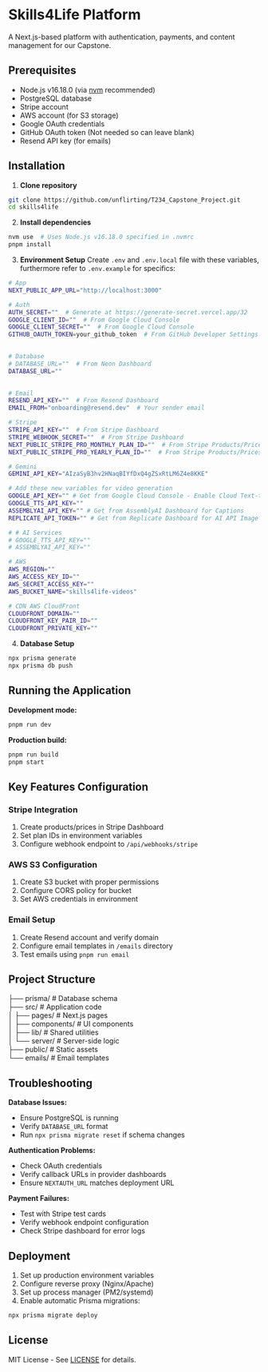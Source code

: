 # Skills4Life Platform

A Next.js-based platform with authentication, payments, and content management for our Capstone.

## Prerequisites

- Node.js v16.18.0 (via [nvm](https://github.com/nvm-sh/nvm) recommended)
- PostgreSQL database
- Stripe account
- AWS account (for S3 storage)
- Google OAuth credentials
- GitHub OAuth token (Not needed so can leave blank)
- Resend API key (for emails)

## Installation

1. **Clone repository**
```bash
git clone https://github.com/unflirting/T234_Capstone_Project.git
cd skills4life
```

2. **Install dependencies**
```bash
nvm use  # Uses Node.js v16.18.0 specified in .nvmrc
pnpm install
```

3. **Environment Setup**
Create `.env` and `.env.local` file with these variables, furthermore refer to `.env.example` for specifics:
```bash
# App
NEXT_PUBLIC_APP_URL="http://localhost:3000"

# Auth
AUTH_SECRET=""  # Generate at https://generate-secret.vercel.app/32
GOOGLE_CLIENT_ID=""  # From Google Cloud Console
GOOGLE_CLIENT_SECRET=""  # From Google Cloud Console
GITHUB_OAUTH_TOKEN=your_github_token  # From GitHub Developer Settings
  

# Database
# DATABASE_URL=""  # From Neon Dashboard
DATABASE_URL=""
  

# Email
RESEND_API_KEY=""  # From Resend Dashboard
EMAIL_FROM="onboarding@resend.dev"  # Your sender email

# Stripe
STRIPE_API_KEY=""  # From Stripe Dashboard
STRIPE_WEBHOOK_SECRET=""  # From Stripe Dashboard
NEXT_PUBLIC_STRIPE_PRO_MONTHLY_PLAN_ID=""  # From Stripe Products/Prices
NEXT_PUBLIC_STRIPE_PRO_YEARLY_PLAN_ID=""  # From Stripe Products/Prices  

# Gemini
GEMINI_API_KEY="AIzaSyB3hv2HNaqBIYfDxQ4gZSxRtLM6Z4e8KKE"

# Add these new variables for video generation
GOOGLE_API_KEY="" # Get from Google Cloud Console - Enable Cloud Text-to-Speech API
GOOGLE_TTS_API_KEY=""
ASSEMBLYAI_API_KEY="" # Get from AssemblyAI Dashboard for Captions 
REPLICATE_API_TOKEN="" # Get from Replicate Dashboard for AI API Image and Lip Sync Generation

# # AI Services
# GOOGLE_TTS_API_KEY=""
# ASSEMBLYAI_API_KEY=""

# AWS
AWS_REGION=""
AWS_ACCESS_KEY_ID=""
AWS_SECRET_ACCESS_KEY=""
AWS_BUCKET_NAME="skills4life-videos"

# CDN AWS CloudFront
CLOUDFRONT_DOMAIN=""
CLOUDFRONT_KEY_PAIR_ID=""
CLOUDFRONT_PRIVATE_KEY=""

```

4. **Database Setup**
```bash
npx prisma generate
npx prisma db push
```

## Running the Application

**Development mode:**
```bash
pnpm run dev
```

**Production build:**
```bash
pnpm run build
pnpm start
```

## Key Features Configuration

### Stripe Integration
1. Create products/prices in Stripe Dashboard
2. Set plan IDs in environment variables
3. Configure webhook endpoint to `/api/webhooks/stripe`

### AWS S3 Configuration
1. Create S3 bucket with proper permissions
2. Configure CORS policy for bucket
3. Set AWS credentials in environment

### Email Setup
1. Create Resend account and verify domain
2. Configure email templates in `/emails` directory
3. Test emails using `pnpm run email`

## Project Structure
├── prisma/ # Database schema<br>
├── src/ # Application code<br>
│ ├── pages/ # Next.js pages<br>
│ ├── components/ # UI components<br>
│ ├── lib/ # Shared utilities<br>
│ └── server/ # Server-side logic<br>
├── public/ # Static assets<br>
└── emails/ # Email templates<br>

## Troubleshooting

**Database Issues:**
- Ensure PostgreSQL is running
- Verify `DATABASE_URL` format
- Run `npx prisma migrate reset` if schema changes

**Authentication Problems:**
- Check OAuth credentials
- Verify callback URLs in provider dashboards
- Ensure `NEXTAUTH_URL` matches deployment URL

**Payment Failures:**
- Test with Stripe test cards
- Verify webhook endpoint configuration
- Check Stripe dashboard for error logs

## Deployment

1. Set up production environment variables
2. Configure reverse proxy (Nginx/Apache)
3. Set up process manager (PM2/systemd)
4. Enable automatic Prisma migrations:
```bash
npx prisma migrate deploy
```

## License

MIT License - See [LICENSE](https://www.youtube.com/watch?v=dQw4w9WgXcQ) for details.
